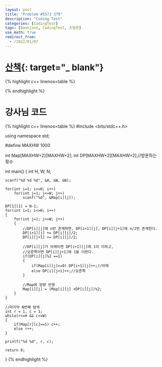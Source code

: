 ```yaml
---
layout: post
title: "Problem #5573 산책"
description: "Coding Test"
categories: [CodingTest]
tags: [Baekjoon, CodingTest, 조합론]
use_math: true
redirect_from:
  - /2022/01/07
---
```


# [산책](https://www.acmicpc.net/problem/5568){: target="_ blank"}

{% highlight c++ linenos=table %} 

{% endhighlight %}


# 강사님 코드

{% highlight c++ linenos=table %} 
#include <bits/stdc++.h>

using namespace std;

#define MAXHW 1000

int Map[MAXHW+2][MAXHW+2];
int DP[MAXHW+2][MAXHW+2];//방문하는 횟수

int main()
{
    int H, W, N;

    scanf("%d %d %d", &H, &W, &N);

    for(int i=1; i<=H; i++)
        for(int j=1; j<=W; j++)
            scanf("%d", &Map[i][j]);

    DP[1][1] = N-1;
    for(int i=1; i<=H; i++)
    {
        for(int j=1; j<=W; j++)
        {
            //DP[i][j]에 n번 존재하면, DP[i+1][j], DP[i][j+1]에 n/2번 존재한다.
            DP[i+1][j] += DP[i][j]/2;
            DP[i][j+1] += DP[i][j]/2;

            //DP[i][j]가 아래이면 DP[i+1][j]에 1이 더하고, 
            //오른쪽이면 DP[i][j+1]에 1을 더한다.
            if(DP[i][j]%2 ==1)
            {
                if(Map[i][j]==0) DP[i+1][j]++;//아래
                else DP[i][j+1]++;//오른쪽
            }

            //Map에 방향 반영
            Map[i][j] = (Map[i][j] +DP[i][j])%2;
        }
    }

    //마지막 N번째 탐색
    int r = 1, c = 1;
    while(r<=H && c<=W)
    {
        if(Map[r][c]==1) c++;
        else r++;
    }

    printf("%d %d", r, c);

    return 0;
}
{% endhighlight %}
